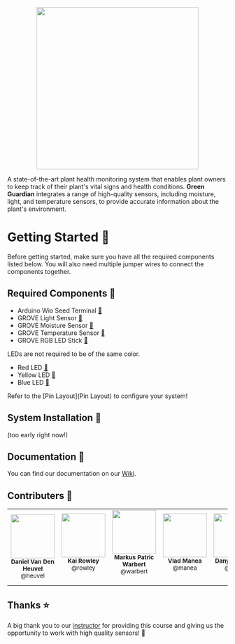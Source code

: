<div align="center">
    <img src="https://lh3.googleusercontent.com/drive-viewer/AAOQEORdeNRxnDdoNhpoXHpixcNAHykfs6Rtt5fGw9i4NJG0udJj1ZsHfx9MEzVZzlMIpI4AWnDi26PKOhzK9F-dLpkFVae-Iw=s1600" height="370px">
</div>

A state-of-the-art plant health monitoring system that enables plant owners to keep track of their plant's vital signs and health conditions. **Green Guardian** integrates a range of high-quality sensors, including moisture, light, and temperature sensors, to provide accurate information about the plant's environment.

# Getting Started :seedling:

Before getting started, make sure you have all the required components listed below. You will also need multiple jumper wires to connect the components together.

## Required Components :electric_plug:

- Arduino Wio Seed Terminal [:link:](https://wiki.seeedstudio.com/Wio-Terminal-Getting-Started/)
- GROVE Light Sensor [:link:](https://wiki.seeedstudio.com/Grove-Light_Sensor/)
- GROVE Moisture Sensor [:link:](https://wiki.seeedstudio.com/Grove-Moisture_Sensor/)
- GROVE Temperature Sensor [:link:](https://wiki.seeedstudio.com/Grove-Temperature_Sensor/)
- GROVE RGB LED Stick [:link:](https://wiki.seeedstudio.com/Grove-RGB_LED_Stick-10-WS2813_Mini)

LEDs are not required to be of the same color.

- Red LED [:link:](https://wiki.seeedstudio.com/Grove-Red_LED)
- Yellow LED [:link:](https://wiki.seeedstudio.com/Grove-Yellow_LED)
- Blue LED [:link:](https://wiki.seeedstudio.com/Grove-Blue_LED)

Refer to the [Pin Layout](Pin Layout) to configure your system!

## System Installation :wrench:

(too early right now!)

## Documentation :notebook:

You can find our documentation on our [Wiki](https://git.chalmers.se/courses/dit113/2023/group-3/green-guardian/-/wikis/home).

## Contributers :bow:

<table>
  <tr>
    <td align="center"><img src="https://secure.gravatar.com/avatar/3056b6827d3d959ea87306c4d2dd0c6a?s=800&d=identicon" width="100px;"/><br/><sub><b>Daniel Van Den Heuvel</b></sub></a><sub><br>@heuvel<br/></sub></td>
    <td align="center"><img src="https://secure.gravatar.com/avatar/3271ba4e481b7c393b650b96a17344d0?s=800&d=identicon" width="100px;"/><br/><sub><b>Kai Rowley</b></sub><sub><br>@rowley<br/></sub></a><br/></td>
    <td align="center"><img src="https://secure.gravatar.com/avatar/b42bb18c7be524e233a1810611d9d691?s=800&d=identicon" width="100px;"/><br/><sub><b>Markus Patric Warbert</b></sub><sub><br>@warbert<br/></sub></a><br/></td>
    <td align="center"><img src="https://secure.gravatar.com/avatar/2fc86cf92b745433d732d4a2dc12653a?s=800&d=identicon" width="100px;"/><br/><sub><b>Vlad Manea</b></sub><sub><br>@manea<br/></sub></a><br/>
    <td align="center"><img src="https://secure.gravatar.com/avatar/67c02e131c7f77b7a6503eca15d13acc?s=800&d=identicon" width="100px;"/><br/><sub><b>Danyil Akulich</b></sub><sub><br>@danyil<br/></sub></a><br/></td>
    <td align="center"><img src="https://git.chalmers.se/uploads/-/system/user/avatar/3821/avatar.png?width=400" width="100px;"/><br/><sub><b>Salman Babar</b></sub><sub><br>@salmanb<br/></sub></a><br/></td>
    </tr>
</table>

## Thanks :star:

A big thank you to our [instructor](@francisco.gomes) for providing this course and giving us the opportunity to work with high quality sensors! :pray: 

